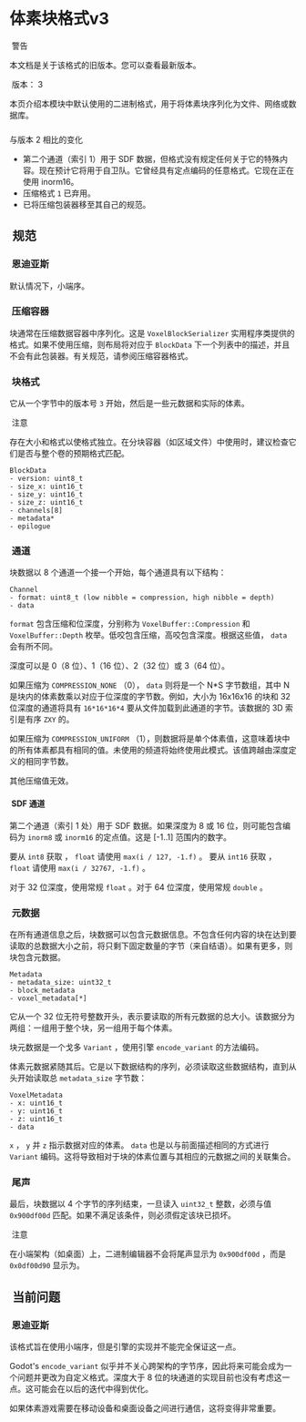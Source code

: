 # 体素块格式v3

 警告

  
本文档是关于该格式的旧版本。您可以查看最新版本。

 版本： 3

  
本页介绍本模块中默认使用的二进制格式，用于将体素块序列化为文件、网络或数据库。

###   
与版本 2 相比的变化

-     
    第二个通道（索引 1）用于 SDF 数据，但格式没有规定任何关于它的特殊内容。现在预计它将用于自卫队。它曾经具有定点编码的任意格式。它现在正在使用 inorm16。
-     
    压缩格式 `1` 已弃用。
-     
    已将压缩包装器移至其自己的规范。

##  规范

###  恩迪亚斯

  
默认情况下，小端序。

###  压缩容器

  
块通常在压缩数据容器中序列化。这是 `VoxelBlockSerializer` 实用程序类提供的格式。如果不使用压缩，则布局将对应于 `BlockData` 下一个列表中的描述，并且不会有此包装器。有关规范，请参阅压缩容器格式。

###  块格式

  
它从一个字节中的版本号 `3` 开始，然后是一些元数据和实际的体素。

 注意

  
存在大小和格式以使格式独立。在分块容器（如区域文件）中使用时，建议检查它们是否与整个卷的预期格式匹配。

```
BlockData
- version: uint8_t
- size_x: uint16_t
- size_y: uint16_t
- size_z: uint16_t
- channels[8]
- metadata*
- epilogue
```

###  通道

  
块数据以 8 个通道一个接一个开始，每个通道具有以下结构：

```
Channel
- format: uint8_t (low nibble = compression, high nibble = depth)
- data
```

  
`format` 包含压缩和位深度，分别称为 `VoxelBuffer::Compression` 和 `VoxelBuffer::Depth` 枚举。低咬包含压缩，高咬包含深度。根据这些值， `data` 会有所不同。

  
深度可以是 0（8 位）、1（16 位）、2（32 位）或 3（64 位）。

  
如果压缩为 `COMPRESSION_NONE` （0）， `data` 则将是一个 N\*S 字节数组，其中 N 是块内的体素数乘以对应于位深度的字节数。例如，大小为 16x16x16 的块和 32 位深度的通道将具有 `16*16*16*4` 要从文件加载到此通道的字节。该数据的 3D 索引是有序 `ZXY` 的。

  
如果压缩为 `COMPRESSION_UNIFORM` （1），则数据将是单个体素值，这意味着块中的所有体素都具有相同的值。未使用的频道将始终使用此模式。该值跨越由深度定义的相同字节数。

  
其他压缩值无效。

####  SDF 通道

  
第二个通道（索引 1 处）用于 SDF 数据。如果深度为 8 或 16 位，则可能包含编码为 `inorm8` 或 `inorm16` 的定点值。这是 \[-1..1\] 范围内的数字。

  
要从 `int8` 获取 ， `float` 请使用 `max(i / 127, -1.f)` 。 要从 `int16` 获取 ， `float` 请使用 `max(i / 32767, -1.f)` 。

  
对于 32 位深度，使用常规 `float` 。对于 64 位深度，使用常规 `double` 。

###  元数据

  
在所有通道信息之后，块数据可以包含元数据信息。不包含任何内容的块在达到要读取的总数据大小之前，将只剩下固定数量的字节（来自结语）。如果有更多，则块包含元数据。

```
Metadata
- metadata_size: uint32_t
- block_metadata
- voxel_metadata[*]
```

  
它从一个 32 位无符号整数开头，表示要读取的所有元数据的总大小。该数据分为两组：一组用于整个块，另一组用于每个体素。

  
块元数据是一个戈多 `Variant` ，使用引擎 `encode_variant` 的方法编码。

  
体素元数据紧随其后。它是以下数据结构的序列，必须读取这些数据结构，直到从头开始读取总 `metadata_size` 字节数：

```
VoxelMetadata
- x: uint16_t
- y: uint16_t
- z: uint16_t
- data
```

  
`x` ， `y` 并 `z` 指示数据对应的体素。 `data` 也是以与前面描述相同的方式进行 `Variant` 编码。这将导致相对于块的体素位置与其相应的元数据之间的关联集合。

###  尾声

  
最后，块数据以 4 个字节的序列结束，一旦读入 `uint32_t` 整数，必须与值 `0x900df00d` 匹配。如果不满足该条件，则必须假定该块已损坏。

 注意

  
在小端架构（如桌面）上，二进制编辑器不会将尾声显示为 `0x900df00d` ，而是 `0x0df00d90` 显示为。

##  当前问题

###  恩迪亚斯

  
该格式旨在使用小端序，但是引擎的实现并不能完全保证这一点。

  
Godot's `encode_variant` 似乎并不关心跨架构的字节序，因此将来可能会成为一个问题并更改为自定义格式。深度大于 8 位的块通道的实现目前也没有考虑这一点。这可能会在以后的迭代中得到优化。

  
如果体素游戏需要在移动设备和桌面设备之间进行通信，这将变得非常重要。
